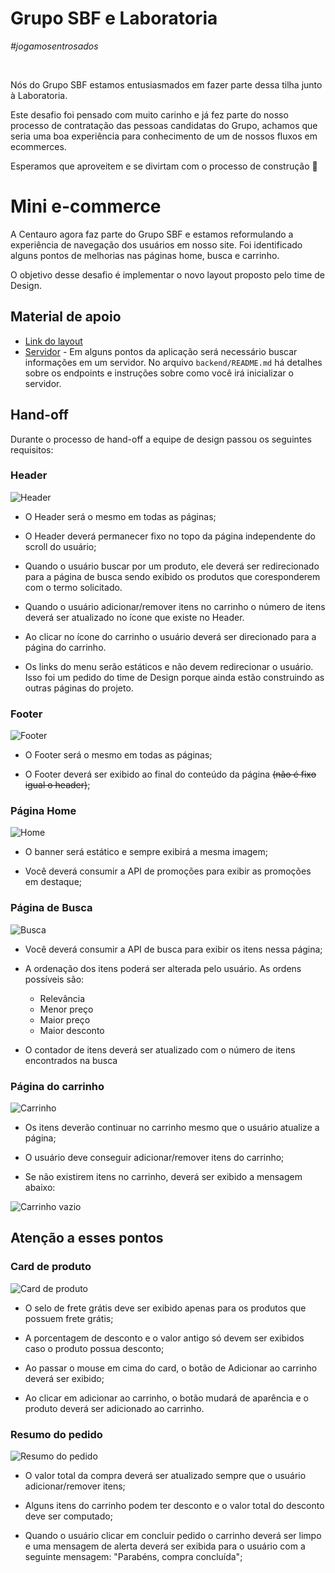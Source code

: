 # Grupo SBF e Laboratoria

_#jogamosentrosados_

<br >

Nós do Grupo SBF estamos entusiasmados em fazer parte dessa tilha junto à Laboratoria.

Este desafio foi pensado com muito carinho e já fez parte do nosso processo de contratação das pessoas candidatas do Grupo, achamos que seria uma boa experiência para conhecimento de um de nossos fluxos em ecommerces.

Esperamos que aproveitem e se divirtam com o processo de construção 💛

# Mini e-commerce

A Centauro agora faz parte do Grupo SBF e estamos reformulando a experiência
de navegação dos usuários em nosso site. Foi identificado alguns pontos de
melhorias nas páginas home, busca e carrinho.

O objetivo desse desafio é implementar o novo layout proposto pelo time de Design.

## Material de apoio

- [Link do layout](https://www.figma.com/file/vrnqryiFNY6p62lJnBq8KR/Desafio-T%C3%A9cnico)
- [Servidor](./backend/README.md) - Em alguns pontos da aplicação será necessário
buscar informações em um servidor. No arquivo `backend/README.md` há detalhes
sobre os endpoints e instruções sobre como você irá inicializar o servidor.

## Hand-off

Durante o processo de hand-off a equipe de design passou os seguintes requisitos:

### Header

![Header](./imagens/header.png)

- O Header será o mesmo em todas as páginas;

- O Header deverá permanecer fixo no topo da página independente do scroll do usuário;

- Quando o usuário buscar por um produto, ele deverá ser redirecionado para a
página de busca sendo exibido os produtos que coresponderem com o termo solicitado.

- Quando o usuário adicionar/remover itens no carrinho o número de itens deverá ser
  atualizado no ícone que existe no Header.

- Ao clicar no ícone do carrinho o usuário deverá ser direcionado para a página
do carrinho.

- Os links do menu serão estáticos e não devem redirecionar o usuário. Isso foi
um pedido do time de Design porque ainda estão construindo as outras páginas do projeto.

### Footer

![Footer](./imagens/footer.png)

- O Footer será o mesmo em todas as páginas;

- O Footer deverá ser exibido ao final do conteúdo da página
~~(não é fixo igual o header)~~;

### Página Home

![Home](./imagens/home.png)

- O banner será estático e sempre exibirá a mesma imagem;

- Você deverá consumir a API de promoções para exibir as promoções em destaque;

### Página de Busca

![Busca](./imagens/busca.png)

- Você deverá consumir a API de busca para exibir os itens nessa página;

- A ordenação dos itens poderá ser alterada pelo usuário. As ordens possíveis são:

  - Relevância
  - Menor preço
  - Maior preço
  - Maior desconto

- O contador de itens deverá ser atualizado com o número de itens
encontrados na busca

### Página do carrinho

![Carrinho](./imagens/carrinho.png)

- Os itens deverão continuar no carrinho mesmo que o usuário atualize a página;

- O usuário deve conseguir adicionar/remover itens do carrinho;

- Se não existirem itens no carrinho, deverá ser exibido a mensagem abaixo:

![Carrinho vazio](./imagens/carrinho-vazio.png)

## Atenção a esses pontos

### Card de produto

![Card de produto](./imagens/card-de-produto.png)

- O selo de frete grátis deve ser exibido apenas para os produtos que possuem
  frete grátis;

- A porcentagem de desconto e o valor antigo só devem ser exibidos caso o produto
  possua desconto;

- Ao passar o mouse em cima do card, o botão de Adicionar ao carrinho deverá
  ser exibido;

- Ao clicar em adicionar ao carrinho, o botão mudará de aparência e o produto
deverá ser adicionado ao carrinho.

### Resumo do pedido

![Resumo do pedido](./imagens/resumo-do-pedido.png)

- O valor total da compra deverá ser atualizado sempre que o usuário adicionar/remover
  itens;

- Alguns itens do carrinho podem ter desconto e o valor total do desconto deve ser
  computado;

- Quando o usuário clicar em concluir pedido o carrinho deverá ser limpo e uma mensagem
  de alerta deverá ser exibida para o usuário com a seguinte mensagem:
  "Parabéns, compra concluída";
